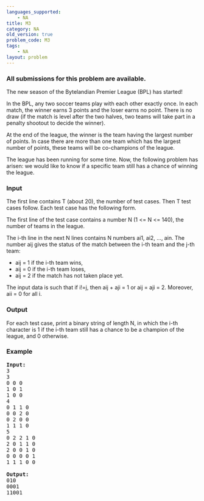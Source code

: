 ```yaml
---
languages_supported:
    - NA
title: M3
category: NA
old_version: true
problem_code: M3
tags:
    - NA
layout: problem
---
```

###  All submissions for this problem are available. 

The new season of the Bytelandian Premier League (BPL) has started!

In the BPL, any two soccer teams play with each other exactly once. In each match, the winner earns 3 points and the loser earns no point. There is no draw (if the match is level after the two halves, two teams will take part in a penalty shootout to decide the winner).

At the end of the league, the winner is the team having the largest number of points. In case there are more than one team which has the largest number of points, these teams will be co-champions of the league.

The league has been running for some time. Now, the following problem has arisen: we would like to know if a specific team still has a chance of winning the league.

### Input

The first line contains T (about 20), the number of test cases. Then T test cases follow. Each test case has the following form.

The first line of the test case contains a number N (1 <= N <= 140), the number of teams in the league.

The i-th line in the next N lines contains N numbers ai1, ai2, ..., ain. The number aij gives the status of the match between the i-th team and the j-th team:

- aij = 1 if the i-th team wins,
- aij = 0 if the i-th team loses,
- aij = 2 if the match has not taken place yet.

The input data is such that if i!=j, then aij + aji = 1 or aij = aji = 2. Moreover, aii = 0 for all i.

### Output

For each test case, print a binary string of length N, in which the i-th character is 1 if the i-th team still has a chance to be a champion of the league, and 0 otherwise.

### Example

<pre>
<b>Input:</b>
3
3
0 0 0 
1 0 1 
1 0 0 
4
0 1 1 0 
0 0 2 0 
0 2 0 0 
1 1 1 0 
5
0 2 2 1 0 
2 0 1 1 0 
2 0 0 1 0 
0 0 0 0 1 
1 1 1 0 0 

<b>Output:</b>
010
0001
11001

</pre>
